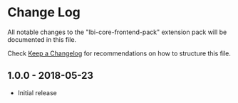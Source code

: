 # Change Log
All notable changes to the "lbi-core-frontend-pack" extension pack will be documented in this file.

Check [Keep a Changelog](http://keepachangelog.com/) for recommendations on how to structure this file.

## 1.0.0 - 2018-05-23
- Initial release

